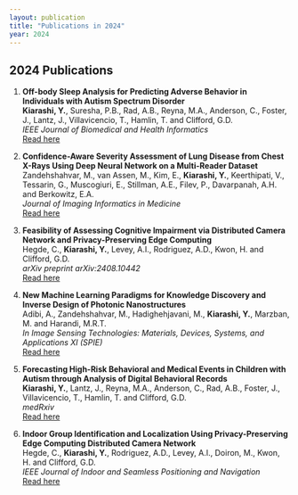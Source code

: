 ```yaml
---
layout: publication
title: "Publications in 2024"
year: 2024
---
```


## 2024 Publications

1. **Off-body Sleep Analysis for Predicting Adverse Behavior in Individuals with Autism Spectrum Disorder**  
   **Kiarashi, Y.**, Suresha, P.B., Rad, A.B., Reyna, M.A., Anderson, C., Foster, J., Lantz, J., Villavicencio, T., Hamlin, T. and Clifford, G.D.  
   *IEEE Journal of Biomedical and Health Informatics*  
   [Read here](https://ieeexplore.ieee.org/abstract/document/10669162)

2. **Confidence-Aware Severity Assessment of Lung Disease from Chest X-Rays Using Deep Neural Network on a Multi-Reader Dataset**  
   Zandehshahvar, M., van Assen, M., Kim, E., **Kiarashi, Y.**, Keerthipati, V., Tessarin, G., Muscogiuri, E., Stillman, A.E., Filev, P., Davarpanah, A.H. and Berkowitz, E.A.  
   *Journal of Imaging Informatics in Medicine*  
   [Read here](https://link.springer.com/article/10.1007/s10278-024-01151-5)

3. **Feasibility of Assessing Cognitive Impairment via Distributed Camera Network and Privacy-Preserving Edge Computing**  
   Hegde, C., **Kiarashi, Y.**, Levey, A.I., Rodriguez, A.D., Kwon, H. and Clifford, G.D.  
   *arXiv preprint arXiv:2408.10442*  
   [Read here](https://arxiv.org/abs/2408.10442)

4. **New Machine Learning Paradigms for Knowledge Discovery and Inverse Design of Photonic Nanostructures**  
   Adibi, A., Zandehshahvar, M., Hadighehjavani, M., **Kiarashi, Y.**, Marzban, M. and Harandi, M.R.T.  
   *In Image Sensing Technologies: Materials, Devices, Systems, and Applications XI (SPIE)*  
   [Read here](https://www.spiedigitallibrary.org/conference-proceedings-of-spie/PC13030/PC130300C/New-machine-learning-paradigms-for-knowledge-discovery-and-inverse-design/10.1117/12.3013800.short#_=_)

5. **Forecasting High-Risk Behavioral and Medical Events in Children with Autism through Analysis of Digital Behavioral Records**  
   **Kiarashi, Y.**, Lantz, J., Reyna, M.A., Anderson, C., Rad, A.B., Foster, J., Villavicencio, T., Hamlin, T. and Clifford, G.D.  
   *medRxiv*  
   [Read here](https://www.ncbi.nlm.nih.gov/pmc/articles/PMC11100855/)

6. **Indoor Group Identification and Localization Using Privacy-Preserving Edge Computing Distributed Camera Network**  
   Hegde, C., **Kiarashi, Y.**, Rodriguez, A.D., Levey, A.I., Doiron, M., Kwon, H. and Clifford, G.D.  
   *IEEE Journal of Indoor and Seamless Positioning and Navigation*  
   [Read here](https://ieeexplore.ieee.org/abstract/document/10400779)
